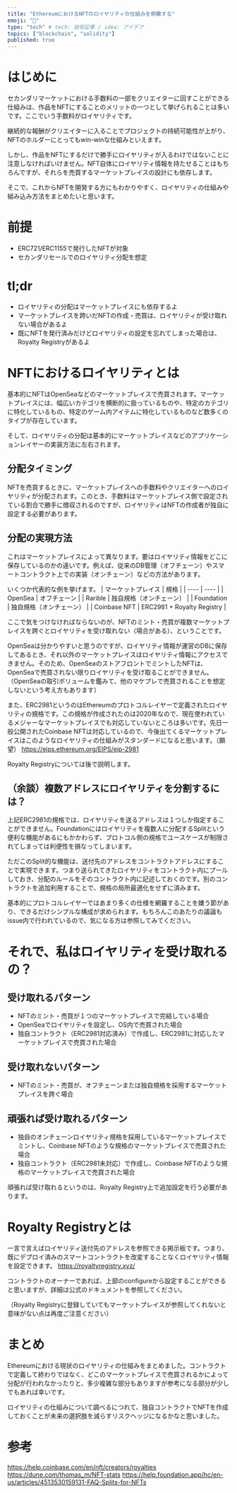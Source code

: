 ```yaml
---
title: "EthereumにおけるNFTのロイヤリティの仕組みを俯瞰する"
emoji: "📝"
type: "tech" # tech: 技術記事 / idea: アイデア
topics: ["blockchain", "solidity"]
published: true
---
```


# はじめに
セカンダリマーケットにおける手数料の一部をクリエイターに回すことができる仕組みは、作品をNFTにすることのメリットの一つとして挙げられることは多いです。ここでいう手数料がロイヤリティです。

継続的な報酬がクリエイターに入ることでプロジェクトの持続可能性が上がり、NFTのホルダーにとってもwin-winな仕組みといえます。

しかし、作品をNFTにするだけで勝手にロイヤリティが入るわけではないことに注意しなければいけません。NFT自体にロイヤリティ情報を持たせることはもちろんですが、それらを売買するマーケットプレイスの設計にも依存します。

そこで、これからNFTを開発する方にもわかりやすく、ロイヤリティの仕組みや組み込み方法をまとめたいと思います。

# 前提
- ERC721/ERC1155で発行したNFTが対象
- セカンダリセールでのロイヤリティ分配を想定

# tl;dr
- ロイヤリティの分配はマーケットプレイスにも依存するよ
- マーケットプレイスを跨いだNFTの作成・売買は、ロイヤリティが受け取れない場合があるよ
- 既にNFTを発行済みだけどロイヤリティの設定を忘れてしまった場合は、Royalty Registryがあるよ

# NFTにおけるロイヤリティとは
基本的にNFTはOpenSeaなどのマーケットプレイスで売買されます。マーケットプレイスには、幅広いカテゴリを横断的に扱っているものや、特定のカテゴリに特化しているもの、特定のゲーム内アイテムに特化しているものなど数多くのタイプが存在しています。

そして、ロイヤリティの分配は基本的にマーケットプレイスなどのアプリケーションレイヤーの実装方法に左右されます。

## 分配タイミング
NFTを売買するときに、マーケットプレイスへの手数料やクリエイターへのロイヤリティが分配されます。このとき、手数料はマーケットプレイス側で設定されている割合で勝手に徴収されるのですが、ロイヤリティはNFTの作成者が独自に設定する必要があります。

## 分配の実現方法
これはマーケットプレイスによって異なります。要はロイヤリティ情報をどこに保存しているのかの違いです。例えば、従来のDB管理（オフチェーン）やスマートコントラクト上での実装（オンチェーン）などの方法があります。

いくつか代表的な例を挙げます。
| マーケットプレイス | 規格 |
| ---- | ---- |
| OpenSea | オフチェーン |
| Rarible | 独自規格（オンチェーン） |
| Foundation | 独自規格（オンチェーン） |
| Coinbase NFT | ERC2981 + Royalty Registry |

ここで気をつけなければならないのが、NFTのミント・売買が複数マーケットプレイスを跨ぐとロイヤリティを受け取れない（場合がある）、ということです。

OpenSeaは分かりやすいと思うのですが、ロイヤリティ情報が運営のDBに保存してあるとき、それ以外のマーケットプレイスはロイヤリティ情報にアクセスできません。そのため、OpenSeaのストアフロントでミントしたNFTは、OpenSeaで売買されない限りロイヤリティを受け取ることができません。（OpenSeaの取引ボリュームを鑑みて、他のマケプレで売買されることを想定しないという考え方もあります）

また、ERC2981というのはEthereumのプロトコルレイヤーで定義されたロイヤリティの規格です。この規格が作成されたのは2020年なので、現在使われているメジャーなマーケットプレイスでも対応していないところは多いです。先日一般公開されたCoinbase NFTは対応しているので、今後出てくるマーケットプレイスはこのようなロイヤリティの仕組みがスタンダードになると思います。（願望）
https://eips.ethereum.org/EIPS/eip-2981

Royalty Registryについては後で説明します。

## （余談）複数アドレスにロイヤリティを分割するには？
上記ERC2981の規格では、ロイヤリティを送るアドレスは１つしか指定することができません。Foundationにはロイヤリティを複数人に分配するSplitという便利な機能があるにもかかわらず、プロトコル側の規格でユースケースが制限されてしまっては利便性を損なってしまいます。

ただこのSplit的な機能は、送付先のアドレスをコントラクトアドレスにすることで実現できます。つまり送られてきたロイヤリティをコントラクト内にプールしておき、分配のルールをそのコントラクト内に記述しておくのです。別のコントラクトを追加利用することで、規格の局所最適化をせずに済みます。

基本的にプロトコルレイヤーではあまり多くの仕様を網羅することを嫌う節があり、できるだけシンプルな構成が求められます。もちろんこのあたりの議論もissue内で行われているので、気になる方は参照してみてください。

# それで、私はロイヤリティを受け取れるの？
## 受け取れるパターン
- NFTのミント・売買が１つのマーケットプレイスで完結している場合
- OpenSeaでロイヤリティを設定し、OS内で売買された場合
- 独自コントラクト（ERC2981対応済み）で作成し、ERC2981に対応したマーケットプレイスで売買された場合

## 受け取れないパターン
- NFTのミント・売買が、オフチェーンまたは独自規格を採用するマーケットプレイスを跨ぐ場合

## 頑張れば受け取れるパターン
- 独自のオンチェーンロイヤリティ規格を採用しているマーケットプレイスでミントし、Coinbase NFTのような規格のマーケットプレイスで売買された場合
- 独自コントラクト（ERC2981未対応）で作成し、Coinbase NFTのような規格のマーケットプレイスで売買された場合

頑張れば受け取れるというのは、Royalty Registry上で追加設定を行う必要があります。

# Royalty Registryとは
一言で言えばロイヤリティ送付先のアドレスを参照できる掲示板です。つまり、既にデプロイ済みのスマートコントラクトを改変することなくロイヤリティ情報を設定できます。
https://royaltyregistry.xyz/

コントラクトのオーナーであれば、上部のconfigureから設定することができると思いますが、詳細は公式のドキュメントを参照してください。

（Royalty Registryに登録していてもマーケットプレイスが参照してくれないと意味がない点は再度ご注意ください）

# まとめ
Ethereumにおける現状のロイヤリティの仕組みをまとめました。コントラクトで定義して終わりではなく、どこのマーケットプレイスで売買されるかによって分配が行われなかったりと、多少複雑な部分もありますが参考になる部分が少しでもあれば幸いです。

ロイヤリティの仕組みについて調べるにつれて、独自コントラクトでNFTを作成しておくことが未来の選択肢を減らすリスクヘッジになるかなと思いました。

# 参考
https://help.coinbase.com/en/nft/creators/royalties
https://dune.com/thomas_m/NFT-stats
https://help.foundation.app/hc/en-us/articles/4513530159131-FAQ-Splits-for-NFTs
